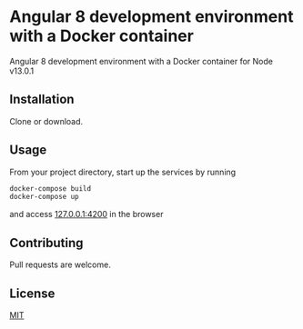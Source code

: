# Angular 8 development environment with a Docker container
Angular 8 development environment with a Docker container for Node v13.0.1

## Installation
Clone or download.

## Usage
From your project directory, start up the services by running
```bash
docker-compose build
docker-compose up
```
and access [127.0.0.1:4200](http://127.0.0.1:4200) in the browser

## Contributing
Pull requests are welcome.

## License
[MIT](https://choosealicense.com/licenses/mit/)
